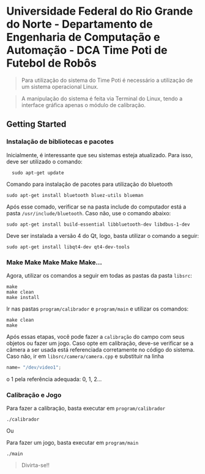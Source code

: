Universidade Federal do Rio Grande do Norte - Departamento de Engenharia de Computação e Automação - DCA
Time Poti de Futebol de Robôs
=================
> Para utilização do sistema do Time Poti é necessário a utilização de um sistema operacional Linux. 

> A manipulação do sistema é feita via Terminal do Linux, tendo a interface gráfica apenas o módulo de calibração.

Getting Started
---------------

### Instalação de bibliotecas e pacotes

Inicialmente, é interessante que seu sistemas esteja atualizado. Para isso, deve ser utilizado o comando:

```
  sudo apt-get update
```

Comando para instalação de pacotes para utilização do bluetooth
```
sudo apt-get install bluetooth bluez-utils blueman
```

Após esse comado, verificar se na pasta include do computador está a pasta `/usr/include/bluetooth`. Caso não, use o comando abaixo:
```
sudo apt-get install build-essential libbluetooth-dev libdbus-1-dev
```

Deve ser instalada a versão 4 do Qt, logo, basta utilizar o comando a seguir:
```
sudo apt-get install libqt4-dev qt4-dev-tools
```

### Make Make Make Make Make...
Agora, utilizar os comandos a seguir em todas as pastas da pasta `libsrc`:
```
make
make clean
make install
```

Ir nas pastas `program/calibrador` e `program/main` e utilizar os comandos:
```
make clean
make 
```

Após essas etapas, você pode fazer a `calibração` do campo com seus objetos ou fazer um jogo. 
Caso opte em calibração, deve-se verificar se a câmera a ser usada está referenciada corretamente no código do sistema. Caso não, ir em `libsrc/camera/camera.cpp` e substituir na linha 
```C++
name= "/dev/video1";  
```
o 1 pela referência adequada: 0, 1, 2... 

### Calibração e Jogo

Para fazer a calibração, basta executar em `program/calibrador`
```
./calibrador
```

Ou 

Para fazer um jogo, basta executar em `program/main`
```
./main
```

> Divirta-se!!
